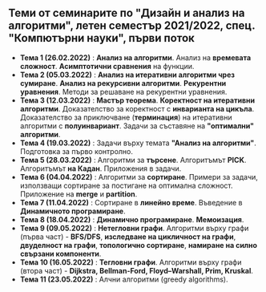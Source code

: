 ## Теми от семинарите по "Дизайн и анализ на алгоритми", летен семестър 2021/2022, спец. "Компютърни науки", първи поток ##

- **Тема 1 (26.02.2022)** : **Анализ на алгоритми**. Анализ на **времевата сложност**. **Асимптотични сравнения** на функции.  
- **Тема 2 (05.03.2022)** : **Анализ на итеративни алгоритми чрез сумиране**. **Анализ на рекурсивни алгоритми**. **Рекурентни уравнения**. Методи за решаване на рекурентни уравнения.  
- **Тема 3 (12.03.2022)** : **Мастър теорема**. **Коректност на итеративни алгоритми**. Доказателство за коректност с **инварианта на цикъла**. Доказателство за приключване (**терминация**) на итеративни алгоритми с **полуинвариант**. Задачи за съставяне на **"оптимални" алгоритми**.  
- **Тема 4 (19.03.2022)** : Задачи върху темата **"Анализ на алгоритми"**. Подготовка за първо контролно.  
- **Тема 5 (28.03.2022)** : Алгоритми за **търсене**. Алгоритъмът **PICK**. Алгоритъмът **на Кадан**. Приложения в задачи.  
- **Тема 6 (04.04.2022)** : Алгоритми за **сортиране**. Примери за задачи, използващи сортиране за постигане на оптимална сложност. Приложение на **merge** и **partition**.  
- **Тема 7 (11.04.2022)** : Сортиране в **линейно време**. Въведение в **Динамичното програмиране**.  
- **Тема 8 (18.04.2022)** : **Динамично програмиране**. **Мемоизация**.  
- **Тема 9 (09.05.2022)** : **Нетегловни графи**. Алгоритми върху графи (първа част) - **BFS/DFS**, **изследване на цикличност на графи**, **двуделност на графи**, **топологично сортиране**, **намиране на силно свързани компоненти**.  
- **Тема 10 (16.05.2022)** : **Тегловни графи**. Алгоритми върху графи (втора част) - **Dijkstra, Bellman-Ford, Floyd–Warshall, Prim, Kruskal**.  
- **Тема 11 (23.05.2022)** : Алчни алгоритми (greedy algorithms).  

